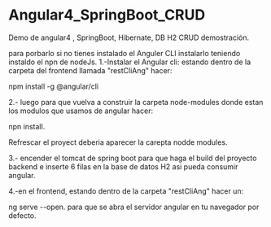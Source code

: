 # Angular4_SpringBoot_CRUD
Demo de angular4 , SpringBoot, Hibernate, DB H2 CRUD demostración.

para porbarlo si no tienes instalado el Anguler CLI instalarlo teniendo instaldo el npn de nodeJs.
1.-Instalar el Angular cli:
estando dentro de la carpeta del frontend llamada "restCliAng" hacer:

npm install -g @angular/cli

2.- luego para que vuelva a construir la carpeta node-modules donde estan los modulos que usamos de angular hacer:

npn install.

Refrescar el proyect deberia aparecer la carepta nodde modules.

3.- encender el tomcat de spring boot para que haga el build del proyecto backend e inserte 6 filas en la base de datos H2 asi pueda
consumir angular.

4.-en el frontend, estando dentro de la carpeta "restCliAng" hacer un:

ng serve --open. para que se abra el servidor angular en tu navegador por defecto.

